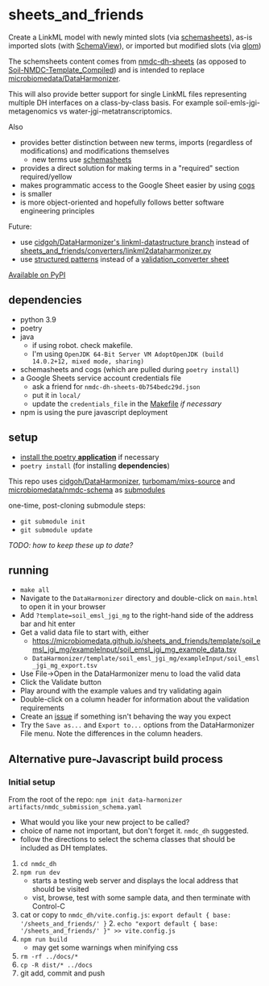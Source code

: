 # sheets_and_friends
Create a LinkML model with newly minted slots (via [schemasheets](https://github.com/linkml/schemasheets)), as-is imported slots (with [SchemaView](https://linkml.io/linkml/developers/manipulating-schemas.html)), or imported but modified slots (via [glom](https://glom.readthedocs.io/en/latest/index.html))

The schemsheets content comes from [nmdc-dh-sheets](https://docs.google.com/spreadsheets/d/1RACmVPhqpfm2ELm152CzmiEy2sDmULmbN9G0qXK8NDs) (as opposed to [Soil-NMDC-Template_Compiled](https://docs.google.com/spreadsheets/d/1pSmxX6XGOxmoA7S7rKyj5OaEl3PmAl4jAOlROuNHrU0)) and is intended to replace [microbiomedata/DataHarmonizer](https://github.com/microbiomedata/DataHarmonizer).

This will also provide better support for single LinkML files representing multiple DH interfaces on a class-by-class basis. For example soil-emls-jgi-metagenomics vs water-jgi-metatranscriptomics.

Also
- provides better distinction between new terms, imports (regardless of modifications) and modifications themselves
  - new terms use [schemasheets](https://github.com/linkml/schemasheets)
- provides a direct solution for making terms in a "required" section required/yellow
- makes programmatic access to the Google Sheet easier by using [cogs](https://github.com/ontodev/cogs) 
- is smaller
- is more object-oriented and hopefully follows better software engineering principles

Future:
- use [cidgoh/DataHarmonizer's linkml-datastructure branch](https://github.com/cidgoh/DataHarmonizer/tree/linkml-datastructure) instead of [sheets_and_friends/converters/linkml2dataharmonizer.py](sheets_and_friends/converters/linkml2dataharmonizer.py)
- use [structured patterns](https://github.com/linkml/linkml/issues/176) instead of a [validation_converter sheet](https://docs.google.com/spreadsheets/d/1RACmVPhqpfm2ELm152CzmiEy2sDmULmbN9G0qXK8NDs/edit#gid=928747012)

[Available on PyPI](https://pypi.org/project/sheets-and-friends/)

## dependencies
- python 3.9
- poetry
- java
  - if using robot. check makefile.
  - I'm using `OpenJDK 64-Bit Server VM AdoptOpenJDK (build 14.0.2+12, mixed mode, sharing)`
- schemasheets and cogs (which are pulled during `poetry install`)
- a Google Sheets service account credentials file
  - ask a friend for `nmdc-dh-sheets-0b754bedc29d.json`
  - put it in `local/`
  - update the `credentials_file` in the [Makefile](Makefile) _if necessary_
- npm is using the pure javascript deployment

## setup
- [install the poetry **application**](https://python-poetry.org/docs/#installation) if necessary
- `poetry install` (for installing **dependencies**)

This repo uses [cidgoh/DataHarmonizer](https://github.com/cidgoh/DataHarmonizer), [turbomam/mixs-source](https://github.com/turbomam/mixs-source) and [microbiomedata/nmdc-schema](https://github.com/microbiomedata/nmdc-schema) as [submodules](https://git-scm.com/book/en/v2/Git-Tools-Submodules)

one-time, post-cloning submodule steps:
- `git submodule init`
- `git submodule update`

_TODO: how to keep these up to date?_

## running
- `make all`
- Navigate to the `DataHarmonizer` directory and double-click on `main.html` to open it in your browser
- Add `?template=soil_emsl_jgi_mg` to the right-hand side of the address bar and hit enter
- Get a valid data file to start with, either
  - https://microbiomedata.github.io/sheets_and_friends/template/soil_emsl_jgi_mg/exampleInput/soil_emsl_jgi_mg_example_data.tsv
  - `DataHarmonizer/template/soil_emsl_jgi_mg/exampleInput/soil_emsl_jgi_mg_export.tsv`
- Use File->Open in the DataHarmonizer menu to load the valid data
- Click the Validate button
- Play around with the example values and try validating again
- Double-click on a column header for information about the validation requirements
- Create an [issue](https://github.com/microbiomedata/sheets_and_friends/issues) if something isn't behaving the way you expect
- Try the `Save as...` and `Export to...` options from the DataHarmonizer File menu. Note the differences in the column headers.



## Alternative pure-Javascript build process

### Initial setup

From the root of the repo: `npm init data-harmonizer  artifacts/nmdc_submission_schema.yaml`
- What would you like your new project to be called?
- choice of name not important, but don't forget it. `nmdc_dh` suggested.
- follow the directions to select the schema classes that should be included as DH templates.

1. `cd nmdc_dh`
1. `npm run dev`
    - starts a testing web server and displays the local address that should be visited
    - vist, browse, test with some sample data, and then terminate with Control-C
1. cat or copy to `nmdc_dh/vite.config.js`: `export default { base: '/sheets_and_friends/' }`
   2. `echo "export default { base: '/sheets_and_friends/' }" >> vite.config.js `
1. `npm run build`
    - may get some warnings when minifying css
1. `rm -rf ../docs/*`
1. `cp -R dist/* ../docs`
1. git add, commit and push

